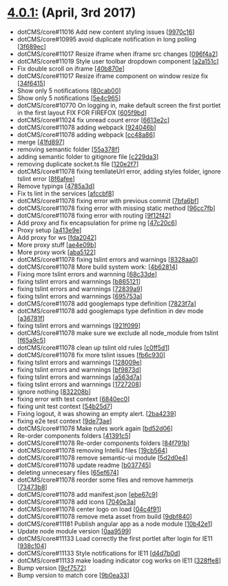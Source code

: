 # [4.0.1:](https://github.com/dotcms/core-webr/compare/4.0.0...4.0.1) (April, 3rd 2017)

- dotCMS/core#11016 Add new content styling issues [[9970c16](http://github.com/dotcms/core-web/commit/9970c16ba5c7498a0f5cf68ec232a2b0040ba88b)]
- dotCMS/core#10995 avoid duplicate notification in long polling [[3f689ec](http://github.com/dotcms/core-web/commit/3f689ec42e8199baf882f6b679d84c4b6c7d790d)]
- dotCMS/core#11017 Resize iframe when iframe src changes [[096f4a2](http://github.com/dotcms/core-web/commit/096f4a2266da03d9bbf513f272a39234b69bb01b)]
- dotCMS/core#11019 Style user toolbar dropdown component [[a2a151c](http://github.com/dotcms/core-web/commit/a2a151ccc9b5fa82c0682a7c118e275c225fa81a)]
- Fix double scroll on iframe [[40b870e](http://github.com/dotcms/core-web/commit/40b870e343172bb5ae73c70e36da806f3150309b)]
- dotCMS/core#11017 Resize iframe component on window resize fix [[34f6415](http://github.com/dotcms/core-web/commit/34f6415335e58caa22e30c977184a0d66d4e99af)]
- Show only 5 notifications [[80cab00](http://github.com/dotcms/core-web/commit/80cab004d809338b1aee769b0c2a6234296e9c88)]
- Show only 5 notifications [[5e4c965](http://github.com/dotcms/core-web/commit/5e4c965ffe1a5f526ab37b9ce37f50d84880ff01)]
- dotCMS/core#10770 On logging in, make default screen the first portlet in the first layout FIX FOR FIREFOX [[605f9bd](http://github.com/dotcms/core-web/commit/605f9bd0d8bcc18fac186e8af8398d3225eadad9)]
- dotCMS/core#11024 fix unread count error [[6613e2c](http://github.com/dotcms/core-web/commit/6613e2c4452e4fb93710ca7973affc5b174c2c07)]
- dotCMS/core#11078 adding webpack [[924046b](http://github.com/dotcms/core-web/commit/924046b09ab3fcc8d94637dcc289475ae376abd3)]
- dotCMS/core#11078 adding webpack [[cc48a86](http://github.com/dotcms/core-web/commit/cc48a86b9e1c643a6fdba2b24bea40326bd2667e)]
- merge [[41fd897](http://github.com/dotcms/core-web/commit/41fd897299c5fc2bf9a6f649863858207ab2e45f)]
- removing semantic folder [[55a378f](http://github.com/dotcms/core-web/commit/55a378f5335b9b946055872316b17e6e427f3b2e)]
- adding semantic folder to gitignore file [[c229da3](http://github.com/dotcms/core-web/commit/c229da322be4c14710afa643748eb9d17e94b300)]
- removing duplicate socket.ts file [[120e2f7](http://github.com/dotcms/core-web/commit/120e2f7bfb1bcaf1788c8c95895e09f91e4b6b75)]
- dotCMS/core#11078 fixing temllateUrl error, adding styles folder, ignore tslint error [[8f6afee](http://github.com/dotcms/core-web/commit/8f6afee670a7319ca782063887819fbd52ea4870)]
- Remove typings [[4785a3d](http://github.com/dotcms/core-web/commit/4785a3d125f46c54f95341169eba6ee8cbf93868)]
- Fix ts lint in the services [[afccbf8](http://github.com/dotcms/core-web/commit/afccbf89816b31963d4a31ca2e9a7776b4e7fd31)]
- dotCMS/core#11078 fixing error with previous commit [[7bfa6bf](http://github.com/dotcms/core-web/commit/7bfa6bf2244cc92449cd1755335b6c2472e256b8)]
- dotCMS/core#11078 fixing error with missing static method [[96cc7fb](http://github.com/dotcms/core-web/commit/96cc7fbc497807644cf6aa0186a64140817b5445)]
- dotCMS/core#11078 fixing error with routing [[9f12f42](http://github.com/dotcms/core-web/commit/9f12f4223e40fd5050e2d1dc5bf78a17cf172804)]
- Add proxy and fix encapsulation for prime ng [[47c20c6](http://github.com/dotcms/core-web/commit/47c20c688dfa368608c8a381c9e31d3332f852b1)]
- Proxy setup [[a413e9e](http://github.com/dotcms/core-web/commit/a413e9e516c7154e5baa824b286c72d1984ee514)]
- Add proxy for ws [[fda2042](http://github.com/dotcms/core-web/commit/fda20429e4f4192a68fd6fb3d1c80fe7ae449428)]
- More proxy stuff [[ae4e09b](http://github.com/dotcms/core-web/commit/ae4e09bdefa8c7b202688b98e409814cd8ab2940)]
- More proxy work [[aba5122](http://github.com/dotcms/core-web/commit/aba51225c3dffe25c09b43568f0a9f570b347435)]
- dotCMS/core#11078 fixing tslint errors and warnings [[8328aa0](http://github.com/dotcms/core-web/commit/8328aa088ddfc9023e9192c014ae75fc439e1a10)]
- dotCMS/core#11078 More build system work: [[4b62814](http://github.com/dotcms/core-web/commit/4b628143f0ece8de27ce177dce1bb706a68766b3)]
- Fixing more tslint errors and warnning [[68c33de](http://github.com/dotcms/core-web/commit/68c33deb6785b8435e2fd57c9f6dd7105b9e37b2)]
- fixing tslint errors and warnnings [[b865121](http://github.com/dotcms/core-web/commit/b865121acec36f976c7b203652940638495f01ef)]
- fixing tslint errors and warnnings [[72839a9](http://github.com/dotcms/core-web/commit/72839a97cbcc1ffa790701c98fcb4b520b8e95ea)]
- fixing tslint errors and warnnings [[695753a](http://github.com/dotcms/core-web/commit/695753aec66ee3a4aaf312646df3ee950460d385)]
- dotCMS/core#11078 add googlemaps type definition [[7823f7a](http://github.com/dotcms/core-web/commit/7823f7af5948fa2841aa38da3595d2d8dece094e)]
- dotCMS/core#11078 add googlemaps type definition in dev mode [[a36781f](http://github.com/dotcms/core-web/commit/a36781f75b19014d25771194562732377892ef37)]
- fixing tslint errors and warnnings [[921f099](http://github.com/dotcms/core-web/commit/921f09942dce557c12a7ac6f995f1bbdb5d08b6a)]
- dotCMS/core#11078 make sure we exclude all node_module from tslint [[f65a9c5](http://github.com/dotcms/core-web/commit/f65a9c5ed95bd1408bf25b35eae1b9e27f952a38)]
- dotCMS/core#11078 clean up tslint old rules [[c0ff5d1](http://github.com/dotcms/core-web/commit/c0ff5d18e0cf987dfd79a1ad0936c5836b83c5f3)]
- dotCMS/core#11078 fix more tslint issues [[fb6c930](http://github.com/dotcms/core-web/commit/fb6c93020ad3509c2f28e795d7f648c76d5f50db)]
- fixing tslint errors and warnnings [[128009e](http://github.com/dotcms/core-web/commit/128009e09dc93b7e08bb459b911b0220b5719792)]
- fixing tslint errors and warnnings [[bf9873d](http://github.com/dotcms/core-web/commit/bf9873dfccd52ad4406a0c987e581ef4e24e3cc2)]
- fixing tslint errors and warnnings [[a563d7a](http://github.com/dotcms/core-web/commit/a563d7a61554392da7f0bb104c5107c95faf30b1)]
- fixing tslint errors and warnnings [[1727208](http://github.com/dotcms/core-web/commit/1727208bac717a593011afd6640d732d73d328be)]
- ignore nothing [[832208b](http://github.com/dotcms/core-web/commit/832208b9339c9e3957efcf408fd88fd02e8eda38)]
- fixing error with test context [[6840ec0](http://github.com/dotcms/core-web/commit/6840ec02da9dbd357515da6a49e6f2c1156749de)]
- fixing unit test context [[54b25d7](http://github.com/dotcms/core-web/commit/54b25d737783559503dc69eaea388fe8a059379b)]
- Fixing logout, it was showing an empty alert. [[2ba4239](http://github.com/dotcms/core-web/commit/2ba423925047b5ed11fdf372dd5e72d18bcbd132)]
- fixing e2e test context [[9de73ae](http://github.com/dotcms/core-web/commit/9de73aeb5d9750fed118c41098f8596d15aef74b)]
- dotCMS/core#11078 Make rules work again [[bd52d06](http://github.com/dotcms/core-web/commit/bd52d0603464c3c4c491952434beb2cd5f8c1028)]
- Re-order components folders [[41391c5](http://github.com/dotcms/core-web/commit/41391c5803e345fb3ff5f59e9426cea590e54dc4)]
- dotCMS/core#11078 Re-order components folders [[84f791b](http://github.com/dotcms/core-web/commit/84f791ba442d36f2c0eb8978fc514429b3cce2fa)]
- dotCMS/core#11078 removing IntelliJ files [[19cb564](http://github.com/dotcms/core-web/commit/19cb564eab304d5e73f53c352231927e2162ef1c)]
- dotCMS/core#11078 remove semantic-ui module [[5d2d0e4](http://github.com/dotcms/core-web/commit/5d2d0e474eee1d2632a73acde3b3b7eee3ea931d)]
- dotCMS/core#11078 update readme [[b037745](http://github.com/dotcms/core-web/commit/b037745146afab7ccacd4c8ea612f2925e91582e)]
- deleting unnecesary files [[65ef674](http://github.com/dotcms/core-web/commit/65ef6741f64bae5fdaade396ad6341235db177dc)]
- dotCMS/core#11078 reorder some files and remove hammerjs [[73473b8](http://github.com/dotcms/core-web/commit/73473b8a6abe2a79c576315cb4569d14195820aa)]
- dotCMS/core#11078 add manifest.json [[ebe67c9](http://github.com/dotcms/core-web/commit/ebe67c9d23f7f360e5c9e34cadf69aeef3a58812)]
- dotCMS/core#11078 add icons [[7040e3a](http://github.com/dotcms/core-web/commit/7040e3a706e8855ad37d102fd9ea348fb7104533)]
- dotCMS/core#11078 center logo on load [[04c4f91](http://github.com/dotcms/core-web/commit/04c4f91f948ee8c10d43d04c54cd95f45ff8fbfd)]
- dotCMS/core#11078 remove meta asset from build [[9dbf840](http://github.com/dotcms/core-web/commit/9dbf8400cd45545317fd97d085957fccf6dc8fc2)]
- dotCMS/core#11181 Publish angular app as a node module [[10b42e1](http://github.com/dotcms/core-web/commit/10b42e11f7767b8d203f7ac99501918a38594cc7)]
- Update node module version [[0aa9599](http://github.com/dotcms/core-web/commit/0aa9599286bbf73263cbe34678091b0fa72313d3)]
- dotCMS/core#11133 Load correctly the first portlet after login for IE11 [[938c104](http://github.com/dotcms/core-web/commit/938c10456eeab49025a4e00f4523f49a3a6ec9ab)]
- dotCMS/core#11133 Style notifications for IE11 [[d4d7b0d](http://github.com/dotcms/core-web/commit/d4d7b0dea6e5a22670779aed1aa80ef96e84d1b8)]
- dotCMS/core#11133 make loading indicator cog works on IE11 [[328ffe8](http://github.com/dotcms/core-web/commit/328ffe89e8ce6874e7a8788bfefa370802cfa24a)]
- Bump version [[9cf7572](http://github.com/dotcms/core-web/commit/9cf7572927883e128a03260179563262519658ef)]
- Bump version to match core [[9b0ea33](http://github.com/dotcms/core-web/commit/9b0ea3322b1970aac5c230d3b84e18d1eee109a5)]
